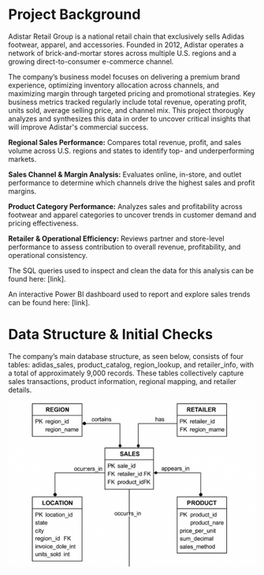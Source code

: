 # Project Background

Adistar Retail Group is a national retail chain that exclusively sells Adidas footwear, apparel, and accessories. Founded in 2012, Adistar operates a network of brick-and-mortar stores across multiple U.S. regions and a growing direct-to-consumer e-commerce channel.

The company’s business model focuses on delivering a premium brand experience, optimizing inventory allocation across channels, and maximizing margin through targeted pricing and promotional strategies. Key business metrics tracked regularly include total revenue, operating profit, units sold, average selling price, and channel mix. This project thorougly analyzes and synthesizes this data in order to uncover critical insights that will improve Adistar's commercial success.

**Regional Sales Performance:** Compares total revenue, profit, and sales volume across U.S. regions and states to identify top- and underperforming markets.

**Sales Channel & Margin Analysis:** Evaluates online, in-store, and outlet performance to determine which channels drive the highest sales and profit margins.

**Product Category Performance:** Analyzes sales and profitability across footwear and apparel categories to uncover trends in customer demand and pricing effectiveness.

**Retailer & Operational Efficiency:** Reviews partner and store-level performance to assess contribution to overall revenue, profitability, and operational consistency.

The SQL queries used to inspect and clean the data for this analysis can be found here: [link].

An interactive Power BI dashboard used to report and explore sales trends can be found here: [link].


# Data Structure & Initial Checks

The company’s main database structure, as seen below, consists of four tables: adidas_sales, product_catalog, region_lookup, and retailer_info, with a total of approximately 9,000 records. These tables collectively capture sales transactions, product information, regional mapping, and retailer details.

![Entity Relationship Diagram](https://raw.githubusercontent.com/Jeremiah0175/Portfolio/main/Image%20portfolio1.png)



